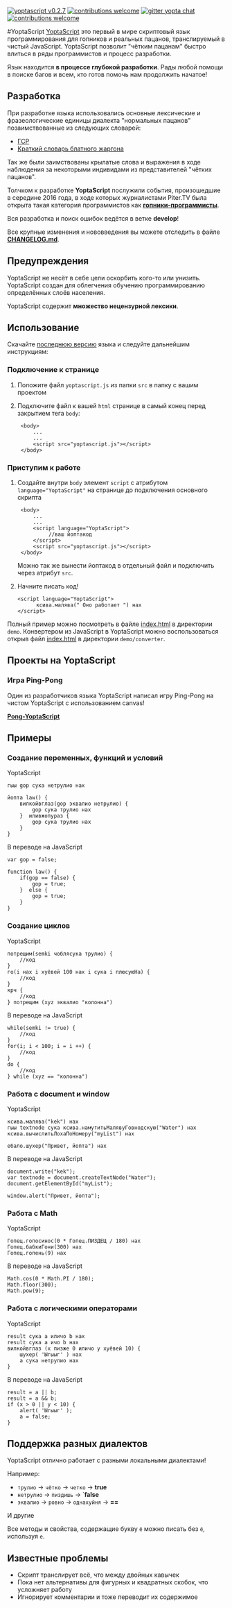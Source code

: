 [![yoptascript v0.2.7](https://img.shields.io/badge/download-v0.2.7-brightgreen.svg?style=flat)](https://github.com/samgozman/YoptaScript/archive/v0.2.7.zip)
[![contributions welcome](https://img.shields.io/badge/contributions-welcome-brightgreen.svg?style=flat)](https://github.com/samgozman/YoptaScript/issues)
[![gitter yopta chat](https://img.shields.io/gitter/room/nwjs/nw.js.svg)](https://gitter.im/YoptaScript/Lobby?utm_source=share-link&utm_medium=link&utm_campaign=share-link)
[![contributions welcome](https://img.shields.io/packagist/l/doctrine/orm.svg?style=flat)](https://github.com/samgozman/YoptaScript/blob/master/LICENSE.txt)

#YoptaScript
[YoptaScript](http://yopta.space/) это первый в мире скриптовый язык программирования для гопников и реальных пацанов, транслируемый в чистый JavaScript. YoptaScript позволит "чётким пацанам" быстро влиться в ряды программистов и процесс разработки.

Язык находится **в процессе глубокой разработки**. Рады любой помощи в поиске багов и всем, кто готов помочь нам продолжить начатое!

## Разработка
При разработке языка использовались основные лексические и фразеологические единицы диалекта "нормальных пацанов" позаимствованные из следующих словарей:

* [ГСР](http://lurkmore.to/ГСР)
* [Краткий словарь блатного жаргона](http://www.aferizm.ru/jargon/slovar.htm)

Так же были заимствованы крылатые слова и выражения в ходе наблюдения за некоторыми индивидами из представителей "чётких пацанов".

Толчком к разработке **YoptaScript** послужили события, произошедшие в середине 2016 года, в ходе которых журналистами Piter.TV была открыта такая категория программистов как [**гопники-программисты**](http://piter.tv/event/V_Peterburge_pyatero_studentov_kolledzha_grabili_shkol_nikov/).

Вся разработка и поиск ошибок ведётся в ветке **develop**!

Все крупные изменения и нововведения вы можете отследить в файле **[CHANGELOG.md](https://github.com/samgozman/YoptaScript/blob/master/CHANGELOG.md)**.

## Предупреждения
YoptaScript не несёт в себе цели оскорбить кого-то или унизить. YoptaScript создан для облегчения обучению программированию определённых слоёв населения.

YoptaScript содержит **множество нецензурной лексики**.

## Использование
Скачайте [последнюю версию](https://github.com/samgozman/YoptaScript/releases) языка и следуйте дальнейшим инструкциям:
### Подключение к странице
1. Положите файл `yoptascript.js` из папки `src` в папку c вашим проектом
2. Подключите файл к вашей `html`  странице в самый конец перед закрытием тега `body`:

		<body>
			...
			...
			<script src="yoptascript.js"></script>
		</body>

### Приступим к работе
1. Создайте внутри `body` элемент `script` с атрибутом  `language="YoptaScript"` на странице до подключения основного скрипта

		<body>
			...
			...
			<script language="YoptaScript">
				 //ваш йоптакод
			</script>
			<script src="yoptascript.js"></script>
		</body>
	Можно так же вынести йоптакод в отдельный файл и подключить через атрибут `src`.
2.  Начните писать код!

		<script language="YoptaScript">
			  ксива.малява(" Оно работает ") нах
		</script>

Полный пример можно посмотреть в файле [index.html](https://github.com/samgozman/YoptaScript/blob/master/demo/index.html) в директории `demo`. Конвертером из JavaScript в YoptaScript можно воспользоваться открыв файл [index.html](https://github.com/samgozman/YoptaScript/blob/master/demo/converter/index.html) в директории `demo/converter`.

## Проекты на YoptaScript
### Игра Ping-Pong
Один из разработчиков языка YoptaScript написал игру Ping-Pong на чистом YoptaScript с использованием canvas!

**[Pong-YoptaScript](https://github.com/grushan/Pong-YoptaScript)**

## Примеры
### Создание переменных, функций и условий
YoptaScript

	гыы gop сука нетрулио нах
	
	йопта law() {
		вилкойвглаз(gop эквалио нетрулио) {
			gop сука трулио нах
		}  иливжопураз {
			gop сука трулио нах
		}
	}
	
В переводе на JavaScript

	var gop = false;
	
	function law() {
		if(gop == false) {
			gop = true;
		}  else {
			gop = true;
		}
	}

### Создание циклов
YoptaScript

	потрещим(semki чоблясука трулио) {
		//код
	}
	го(i нах i хуёвей 100 нах i сука i плюсуюНа) {
		//код
	}
	крч {
		//код
	} потрещим (xyz эквалио "колонна")
	
В переводе на JavaScript

	while(semki != true) {
		//код
	}
	for(i; i < 100; i = i ++) {
		//код
	}
	do {
		//код
	} while (xyz == "колонна")


### Работа с document и window
YoptaScript

	ксива.малява("kek") нах
	гыы textnode сука ксива.намутитьМалявуГовнодскую("Water") нах
	ксива.вычислитьЛохаПоНомеру("myList") нах
	
	ебало.шухер("Привет, йопта") нах
	
В переводе на JavaScript

	document.write("kek");
	var textnode = document.createTextNode("Water");
	document.getElementById("myList");
	
	window.alert("Привет, йопта");

### Работа с Math
YoptaScript

	Гопец.гопосинос(0 * Гопец.ПИЗДЕЦ / 180) нах 
	Гопец.бабкиГони(300) нах	
	Гопец.гопень(9) нах 
	
В переводе на JavaScript

	Math.cos(0 * Math.PI / 180); 
	Math.floor(300);
	Math.pow(9); 
	
### Работа с логическими операторами
YoptaScript

	result сука a иличо b нах
	result сука a ичо b нах
	вилкойвглаз (x пизже 0 иличо y хуёвей 10) {
  		шухер( 'Ыгыыг' ) нах
  		a сука нетрулио нах
	} 
	
В переводе на JavaScript

	result = a || b;
	result = a && b;
	if (x > 0 || y < 10) {
  		alert( 'Ыгыыг' );
  		a = false;
	}
	

## Поддержка разных диалектов
YoptaScript отлично работает с разными локальными диалектами!

Например:

* `трулио` -> `чётко` -> `четко` -> **true**
* `нетрулио` -> `пиздишь` -> `**false**
* `эквалио` -> `ровно` -> `однахуйня` -> **==**

И другие

Все методы и свойства, содержащие букву `ё` можно писать без `ё`, используя `е`.

## Известные проблемы

* Скрипт транслирует всё, что между двойных кавычек
* Пока нет альтернативы для фигурных и квадратных скобок, что усложняет работу
* Игнорирует комментарии и тоже переводит их содержимое
